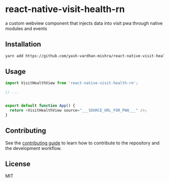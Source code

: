 # react-native-visit-health-rn

a custom webview component that injects data into visit pwa through native modules and events

## Installation

```sh
yarn add https://github.com/yash-vardhan-mishra/react-native-visit-health-rn && npx pod-install
```

## Usage

```js
import VisitHealthView from 'react-native-visit-health-rn';

// ...


export default function App() {
  return <VisitHealthView source="___SOURCE_URL_FOR_PWA___" />;
}

```

## Contributing

See the [contributing guide](CONTRIBUTING.md) to learn how to contribute to the repository and the development workflow.

## License

MIT
